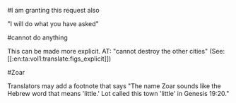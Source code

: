 #I am granting this request also

"I will do what you have asked"

#cannot do anything

This can be made more explicit. AT: "cannot destroy the other cities" (See: [[:en:ta:vol1:translate:figs_explicit]])

#Zoar

Translators may add a footnote that says "The name Zoar sounds like the Hebrew word that means 'little.' Lot called this town 'little' in Genesis 19:20."